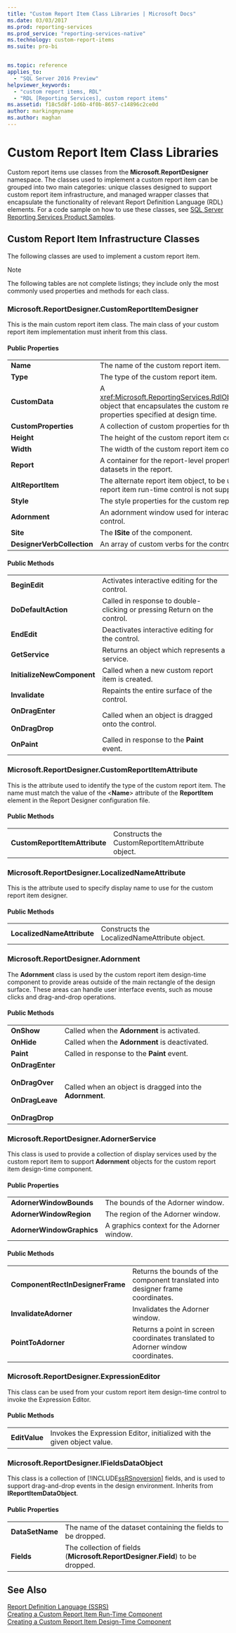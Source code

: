 ```yaml
---
title: "Custom Report Item Class Libraries | Microsoft Docs"
ms.date: 03/03/2017
ms.prod: reporting-services
ms.prod_service: "reporting-services-native"
ms.technology: custom-report-items
ms.suite: pro-bi


ms.topic: reference
applies_to: 
  - "SQL Server 2016 Preview"
helpviewer_keywords: 
  - "custom report items, RDL"
  - "RDL [Reporting Services], custom report items"
ms.assetid: f18c5d8f-1d6b-4f0b-8657-c14896c2ce0d
author: markingmyname
ms.author: maghan
---
```

# Custom Report Item Class Libraries
  Custom report items use classes from the **Microsoft.ReportDesigner** namespace. The classes used to implement a custom report item can be grouped into two main categories: unique classes designed to support custom report item infrastructure, and managed wrapper classes that encapsulate the functionality of relevant Report Definition Language (RDL) elements. For a code sample on how to use these classes, see [SQL Server Reporting Services Product Samples](http://go.microsoft.com/fwlink/?LinkId=177889).  
  
## Custom Report Item Infrastructure Classes  
 The following classes are used to implement a custom report item.  
  
> [!NOTE]  
>  The following tables are not complete listings; they include only the most commonly used properties and methods for each class.  
  
### Microsoft.ReportDesigner.CustomReportItemDesigner  
 This is the main custom report item class. The main class of your custom report item implementation must inherit from this class.  
  
#### Public Properties  
  
|||  
|-|-|  
|**Name**|The name of the custom report item.|  
|**Type**|The type of the custom report item.|  
|**CustomData**|A <xref:Microsoft.ReportingServices.RdlObjectModel.CustomData> object that encapsulates the custom report item data properties specified at design time.|  
|**CustomProperties**|A collection of custom properties for the custom report item.|  
|**Height**|The height of the custom report item control.|  
|**Width**|The width of the custom report item control.|  
|**Report**|A container for the report-level properties, such as the list of datasets in the report.|  
|**AltReportItem**|The alternate report item object, to be used where the custom report item run-time control is not supported.|  
|**Style**|The style properties for the custom report item.|  
|**Adornment**|An adornment window used for interactive editing of the control.|  
|**Site**|The **ISite** of the component.|  
|**DesignerVerbCollection**|An array of custom verbs for the control’s shortcut menu.|  
  
#### Public Methods  
  
|||  
|-|-|  
|**BeginEdit**|Activates interactive editing for the control.|  
|**DoDefaultAction**|Called in response to double-clicking or pressing Return on the control.|  
|**EndEdit**|Deactivates interactive editing for the control.|  
|**GetService**|Returns an object which represents a service.|  
|**InitializeNewComponent**|Called when a new custom report item is created.|  
|**Invalidate**|Repaints the entire surface of the control.|  
|**OnDragEnter**<br /><br /> **OnDragDrop**|Called when an object is dragged onto the control.|  
|**OnPaint**|Called in response to the **Paint** event.|  
  
### Microsoft.ReportDesigner.CustomReportItemAttribute  
 This is the attribute used to identify the type of the custom report item. The name must match the value of the \<**Name**> attribute of the **ReportItem** element in the Report Designer configuration file.  
  
#### Public Methods  
  
|||  
|-|-|  
|**CustomReportItemAttribute**|Constructs the CustomReportItemAttribute object.|  
  
### Microsoft.ReportDesigner.LocalizedNameAttribute  
 This is the attribute used to specify display name to use for the custom report item designer.  
  
#### Public Methods  
  
|||  
|-|-|  
|**LocalizedNameAttribute**|Constructs the LocalizedNameAttribute object.|  
  
### Microsoft.ReportDesigner.Adornment  
 The **Adornment** class is used by the custom report item design-time component to provide areas outside of the main rectangle of the design surface. These areas can handle user interface events, such as mouse clicks and drag-and-drop operations.  
  
#### Public Methods  
  
|||  
|-|-|  
|**OnShow**|Called when the **Adornment** is activated.|  
|**OnHide**|Called when the **Adornment** is deactivated.|  
|**Paint**|Called in response to the **Paint** event.|  
|**OnDragEnter**<br /><br /> **OnDragOver**<br /><br /> **OnDragLeave**<br /><br /> **OnDragDrop**|Called when an object is dragged into the **Adornment**.|  
  
### Microsoft.ReportDesigner.AdornerService  
 This class is used to provide a collection of display services used by the custom report item to support **Adornment** objects for the custom report item design-time component.  
  
#### Public Properties  
  
|||  
|-|-|  
|**AdornerWindowBounds**|The bounds of the Adorner window.|  
|**AdornerWindowRegion**|The region of the Adorner window.|  
|**AdornerWindowGraphics**|A graphics context for the Adorner window.|  
  
#### Public Methods  
  
|||  
|-|-|  
|**ComponentRectInDesignerFrame**|Returns the bounds of the component translated into designer frame coordinates.|  
|**InvalidateAdorner**|Invalidates the Adorner window.|  
|**PointToAdorner**|Returns a point in screen coordinates translated to Adorner window coordinates.|  
  
### Microsoft.ReportDesigner.ExpressionEditor  
 This class can be used from your custom report item design-time control to invoke the Expression Editor.  
  
#### Public Methods  
  
|||  
|-|-|  
|**EditValue**|Invokes the Expression Editor, initialized with the given object value.|  
  
### Microsoft.ReportDesigner.IFieldsDataObject  
 This class is a collection of [!INCLUDE[ssRSnoversion](../../includes/ssrsnoversion-md.md)] fields, and is used to support drag-and-drop events in the design environment. Inherits from **IReportItemDataObject**.  
  
#### Public Properties  
  
|||  
|-|-|  
|**DataSetName**|The name of the dataset containing the fields to be dropped.|  
|**Fields**|The collection of fields (**Microsoft.ReportDesigner.Field**) to be dropped.|  
  
## See Also  
 [Report Definition Language &#40;SSRS&#41;](../../reporting-services/reports/report-definition-language-ssrs.md)   
 [Creating a Custom Report Item Run-Time Component](../../reporting-services/custom-report-items/creating-a-custom-report-item-run-time-component.md)   
 [Creating a Custom Report Item Design-Time Component](../../reporting-services/custom-report-items/creating-a-custom-report-item-design-time-component.md)  
  
  
